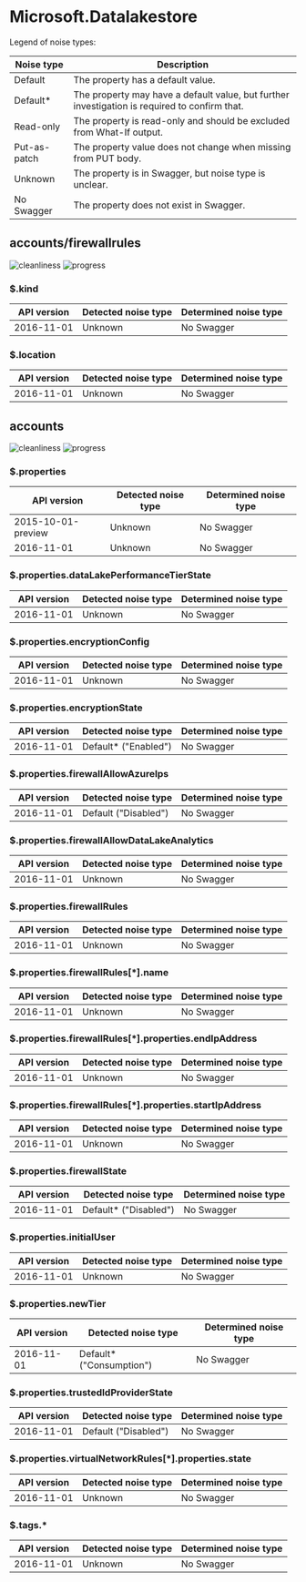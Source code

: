 # Microsoft.Datalakestore

Legend of noise types:

| Noise type   | Description                                                                                   |
| ------------ | --------------------------------------------------------------------------------------------- |
| Default      | The property has a default value.                                                             |
| Default*     | The property may have a default value, but further investigation is required to confirm that. |
| Read-only    | The property is read-only and should be excluded from What-If output.                         |
| Put-as-patch | The property value does not change when missing from PUT body.                                |
| Unknown      | The property is in Swagger, but noise type is unclear.                                        |
| No Swagger   | The property does not exist in Swagger.                                                       |

## accounts/firewallrules

![cleanliness](https://img.shields.io/badge/cleanliness-33.33%25%20(1%20/%203)-yellow) ![progress](https://img.shields.io/badge/progress-0.00%25%20(0%20/%202)-red)

### \$.kind

| API version | Detected noise type | Determined noise type |
| ----------- | ------------------- | --------------------- |
| 2016-11-01  | Unknown             | No Swagger            |

### \$.location

| API version | Detected noise type | Determined noise type |
| ----------- | ------------------- | --------------------- |
| 2016-11-01  | Unknown             | No Swagger            |

## accounts

![cleanliness](https://img.shields.io/badge/cleanliness-61.36%25%20(27%20/%2044)-yellowgreen) ![progress](https://img.shields.io/badge/progress-0.00%25%20(0%20/%2017)-red)

### \$.properties

| API version        | Detected noise type | Determined noise type |
| ------------------ | ------------------- | --------------------- |
| 2015-10-01-preview | Unknown             | No Swagger            |
| 2016-11-01         | Unknown             | No Swagger            |

### \$.properties.dataLakePerformanceTierState

| API version | Detected noise type | Determined noise type |
| ----------- | ------------------- | --------------------- |
| 2016-11-01  | Unknown             | No Swagger            |

### \$.properties.encryptionConfig

| API version | Detected noise type | Determined noise type |
| ----------- | ------------------- | --------------------- |
| 2016-11-01  | Unknown             | No Swagger            |

### \$.properties.encryptionState

| API version | Detected noise type  | Determined noise type |
| ----------- | -------------------- | --------------------- |
| 2016-11-01  | Default* ("Enabled") | No Swagger            |

### \$.properties.firewallAllowAzureIps

| API version | Detected noise type  | Determined noise type |
| ----------- | -------------------- | --------------------- |
| 2016-11-01  | Default ("Disabled") | No Swagger            |

### \$.properties.firewallAllowDataLakeAnalytics

| API version | Detected noise type | Determined noise type |
| ----------- | ------------------- | --------------------- |
| 2016-11-01  | Unknown             | No Swagger            |

### \$.properties.firewallRules

| API version | Detected noise type | Determined noise type |
| ----------- | ------------------- | --------------------- |
| 2016-11-01  | Unknown             | No Swagger            |

### \$.properties.firewallRules[*].name

| API version | Detected noise type | Determined noise type |
| ----------- | ------------------- | --------------------- |
| 2016-11-01  | Unknown             | No Swagger            |

### \$.properties.firewallRules[*].properties.endIpAddress

| API version | Detected noise type | Determined noise type |
| ----------- | ------------------- | --------------------- |
| 2016-11-01  | Unknown             | No Swagger            |

### \$.properties.firewallRules[*].properties.startIpAddress

| API version | Detected noise type | Determined noise type |
| ----------- | ------------------- | --------------------- |
| 2016-11-01  | Unknown             | No Swagger            |

### \$.properties.firewallState

| API version | Detected noise type   | Determined noise type |
| ----------- | --------------------- | --------------------- |
| 2016-11-01  | Default* ("Disabled") | No Swagger            |

### \$.properties.initialUser

| API version | Detected noise type | Determined noise type |
| ----------- | ------------------- | --------------------- |
| 2016-11-01  | Unknown             | No Swagger            |

### \$.properties.newTier

| API version | Detected noise type      | Determined noise type |
| ----------- | ------------------------ | --------------------- |
| 2016-11-01  | Default* ("Consumption") | No Swagger            |

### \$.properties.trustedIdProviderState

| API version | Detected noise type  | Determined noise type |
| ----------- | -------------------- | --------------------- |
| 2016-11-01  | Default ("Disabled") | No Swagger            |

### \$.properties.virtualNetworkRules[*].properties.state

| API version | Detected noise type | Determined noise type |
| ----------- | ------------------- | --------------------- |
| 2016-11-01  | Unknown             | No Swagger            |

### \$.tags.*

| API version | Detected noise type | Determined noise type |
| ----------- | ------------------- | --------------------- |
| 2016-11-01  | Unknown             | No Swagger            |

